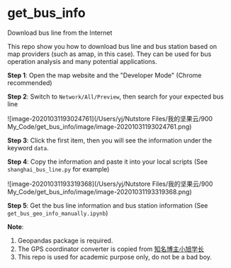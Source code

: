 # get_bus_info
Download bus line from the Internet

This repo show you how to download bus line and bus station based on map providers (such as amap, in this case). They can be used for bus operation analysis and many potential applications.

**Step 1**: Open the map website and the "Developer Mode" (Chrome recommended)

**Step 2**: Switch to `Network/All/Preview`,  then search for your expected bus line 

![image-20201031193024761](/Users/yj/Nutstore Files/我的坚果云/900 My_Code/get_bus_info/image/image-20201031193024761.png)

**Step 3**: Click the first item, then you will see the information under the keyword `data`. 

**Step 4**: Copy the information and paste it into your local scripts (See `shanghai_bus_line.py` for example) 

![image-20201031193319368](/Users/yj/Nutstore Files/我的坚果云/900 My_Code/get_bus_info/image/image-20201031193319368.png)

**Step 5**: Get the bus line information and bus station information (See `get_bus_geo_info_manually.ipynb`)

**Note**:

1. Geopandas package is required.
2. The GPS coordinator converter is copied from [知名博主小旭学长](https://gitee.com/ni1o1/CoordinatesConverter)
3. This repo is used for academic purpose only, do not be a bad boy.

